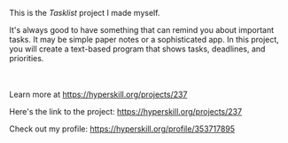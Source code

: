 This is the *Tasklist* project I made myself.


<p>It's always good to have something that can remind you about important tasks. It may be simple paper notes or a sophisticated app. In this project, you will create a text-based program that shows tasks, deadlines, and priorities.</p><br/><br/>Learn more at <a href="https://hyperskill.org/projects/237?utm_source=ide&utm_medium=ide&utm_campaign=ide&utm_content=project-card">https://hyperskill.org/projects/237</a>

Here's the link to the project: https://hyperskill.org/projects/237

Check out my profile: https://hyperskill.org/profile/353717895